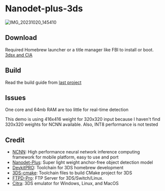 # Nanodet-plus-3ds
![IMG_20231020_145410](https://github.com/Deepdive543443/Nanodet-plus-3ds/assets/83911295/29fbc40e-2468-4afd-ad26-4b238770eb0a)



## Download
Required Homebrew launcher or a title manager like FBI to install or boot.
[3dsx and CIA](https://github.com/Deepdive543443/Nanodet-plus-3ds/releases/tag/Nanodet-plus-3DS)

## Build
Read the build guide from [last project](https://github.com/Deepdive543443/Benchncnn-3DS/tree/main) 


## Issues
One core and 64mb RAM are too little for real-time detection

This demo is using 416x416 weight for 320x320 input because I haven't find 320x320 weights for NCNN available. Also, INT8 performance is not tested


## Credit
- [NCNN](https://github.com/Tencent/ncnn): High performance neural network inference computing framework for mobile platform, easy to use and port
- [Nanodet-Plus](https://github.com/RangiLyu/nanodet):  Super light weight anchor-free object detection model
- [DevkitPRO](https://devkitpro.org/wiki/Getting_Started): Toolchain for 3DS homebrew development
- [3DS-cmake](https://github.com/Xtansia/3ds-cmake): Toolchain files to build CMake project for 3DS
- [FTPD-Pro](https://github.com/mtheall/ftpd): FTP Server for 3DS/Switch/Linux.
- [Citra](https://github.com/citra-emu/citra): 3DS emulator for Windows, Linux, and MacOS
